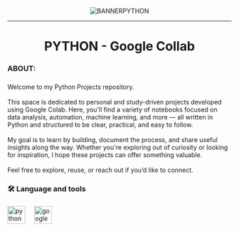 <p align="center">
  <img src="https://github.com/user-attachments/assets/37c44cb9-3432-4915-a52b-3ee6daceed07" alt="BANNERPYTHON">
</p>

---
<h1 align="center">PYTHON - Google Collab</h1>

###

<h3 align="left">ABOUT:</h3>

###

<p align="left">Welcome to my Python Projects repository.<br><br>This space is dedicated to personal and study-driven projects developed using Google Colab. Here, you'll find a variety of notebooks focused on data analysis, automation, machine learning, and more — all written in Python and structured to be clear, practical, and easy to follow.<br><br>My goal is to learn by building, document the process, and share useful insights along the way. Whether you're exploring out of curiosity or looking for inspiration, I hope these projects can offer something valuable.<br><br>Feel free to explore, reuse, or reach out if you’d like to connect.</p>

###

<h3 align="left">🛠 Language and tools</h3>

###

<div align="left">
  <img src="https://cdn.jsdelivr.net/gh/devicons/devicon/icons/python/python-original.svg" height="40" alt="python logo"  />
  <img width="12" />
  <img src="https://cdn.jsdelivr.net/gh/devicons/devicon/icons/google/google-original.svg" height="40" alt="google logo"  />
</div>

###
